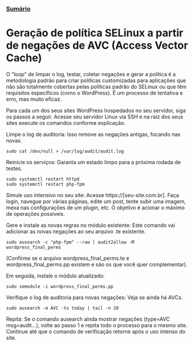### [Sumário](<https://maksoud.github.io/Sumário>)

# Geração de política SELinux a partir de negações de AVC (Access Vector Cache)

O "loop" de limpar o log, testar, coletar negações e gerar a política é a metodologia padrão para criar políticas customizadas para aplicações que não são totalmente cobertas pelas políticas padrão do SELinux ou que têm requisitos específicos (como o WordPress). É um processo de tentativa e erro, mas muito eficaz.

Para cada um dos seus sites WordPress hospedados no seu servidor, siga os passos a seguir. Acesse seu servidor Linux via SSH e na raiz dos seus sites execute os comandos conforme explicação.

Limpe o log de auditoria: Isso remove as negações antigas, focando nas novas. 

```
sudo cat /dev/null > /var/log/audit/audit.log
```

Reinicie os serviços: Garanta um estado limpo para a próxima rodada de testes. 

```
sudo systemctl restart httpd 
sudo systemctl restart php-fpm
```

Simule uso intensivo no seu site: Acesse https://[seu-site.com.br]. Faça login, navegue por várias páginas, edite um post, tente subir uma imagem, mexa nas configurações de um plugin, etc. O objetivo é acionar o máximo de operações possíveis.

Gere e instale as novas regras no módulo existente: Este comando vai adicionar as novas negações ao seu arquivo .te existente. 

```
sudo ausearch -c "php-fpm" --raw | audit2allow -M wordpress_final_perms 
```

(Confirme se o arquivo wordpress_final_perms.te e wordpress_final_perms.pp existem e são os que você quer complementar).

Em seguida, instale o módulo atualizado: 

```
sudo semodule -i wordpress_final_perms.pp
```

Verifique o log de auditoria para novas negações: Veja se ainda há AVCs. 

```
sudo ausearch -m AVC -ts today | tail -n 20
```

Repita: Se o comando ausearch ainda mostrar negações (type=AVC msg=audit...), volte ao passo 1 e repita todo o processo para o mesmo site. Continue até que o comando de verificação retorne <no matches> após o uso intenso do site.